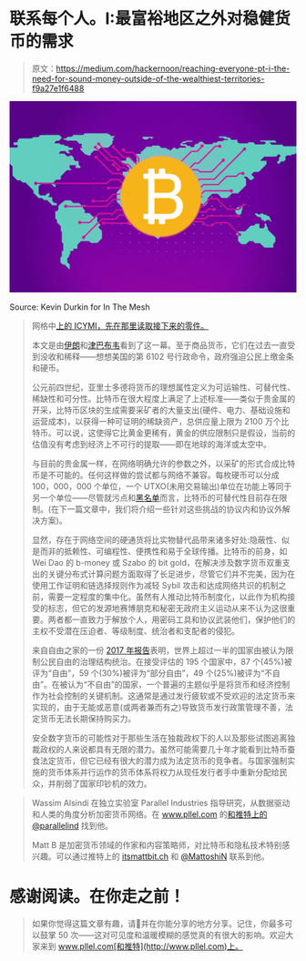 # 联系每个人。I:最富裕地区之外对稳健货币的需求

> 原文：<https://medium.com/hackernoon/reaching-everyone-pt-i-the-need-for-sound-money-outside-of-the-wealthiest-territories-f9a27e1f6488>

![](img/450962dfe412040a25314157b2a4c3b9.png)

Source: Kevin Durkin for In The Mesh

> 网格中[上的 ICYMI，先在那里读取接下来的零件。](https://inthemesh.com/archive/reaching-everyone-pt-i/)
> 
> 本文是由[伊朗](https://medium.com/u/7364555d4095#3da63eda3e59)和[津巴布韦](https://www.forbes.com/sites/stevehanke/2017/10/28/zimbabwe-hyperinflates-again-entering-the-record-books-for-a-second-time-in-less-than-a-decade/#7c8bfe513eed)看到了这一幕。至于商品货币，它们在过去一直受到没收和稀释——想想美国的第 6102 号行政命令，政府强迫公民上缴金条和硬币。
> 
> 公元前四世纪，亚里士多德将货币的理想属性定义为可运输性、可替代性、稀缺性和可分性。比特币在很大程度上满足了上述标准——类似于贵金属的开采，比特币区块的生成需要采矿者的大量支出(硬件、电力、基础设施和运营成本)，以获得一种可证明的稀缺资产，总供应量上限为 2100 万个比特币。可以说，这使得它比黄金更稀有，黄金的供应限制只是假设，当前的估值没有考虑到经济上不可行的提取——即在地球的海洋或太空中。
> 
> 与目前的贵金属一样，在网络明确允许的参数之外，以采矿的形式合成比特币是不可能的。任何这样做的尝试都与网络不兼容。每枚硬币可以分成 100，000，000 个单位，一个 UTXO(未用交易输出)单位在功能上等同于另一个单位——尽管就污点和[黑名单](https://www.coindesk.com/goodbye-fungibility-ofacs-bitcoin-blacklist-remake-crypto)而言，比特币的可替代性目前存在限制。(在下一篇文章中，我们将介绍一些针对这些挑战的协议内和协议外解决方案)。
> 
> 显然，存在于网络空间的硬通货将比实物替代品带来诸多好处:隐蔽性、似是而非的抵赖性、可编程性、便携性和易于全球传播。比特币的前身，如 Wei Dao 的 b-money 或 Szabo 的 bit gold，在解决涉及数字货币双重支出的关键分布式计算问题方面取得了长足进步，尽管它们并不完美，因为在使用工作证明和链选择规则作为减轻 Sybil 攻击和达成网络共识的机制之前，需要一定程度的集中化。虽然有人推动比特币制度化，以此作为机构接受的标志，但它的发源地赛博朋克和秘密无政府主义运动从来不认为这很重要。两者都一直致力于解放个人，用密码工具和协议武装他们，保护他们的主权不受潜在压迫者、等级制度、统治者和支配者的侵犯。
> 
> 来自自由之家的一份 [2017 年报告](https://freedomhouse.org/report/freedom-world/freedom-world-2017)表明，世界上超过一半的国家由被认为限制公民自由的治理结构统治。在接受评估的 195 个国家中，87 个(45%)被评为“自由”，59 个(30%)被评为“部分自由”，49 个(25%)被评为“不自由”。在被认为“不自由”的国家，一个普遍的主题似乎是将货币和经济控制作为社会控制的关键机制。这通常是通过发行疲软或不受欢迎的法定货币来实现的，由于无能或恶意(或两者兼而有之)导致货币发行政策管理不善，法定货币无法长期保持购买力。
> 
> 安全数字货币的可能性对于那些生活在独裁政权下的人以及那些试图逃离独裁政权的人来说都具有无限的潜力。虽然可能需要几十年才能看到比特币蚕食法定货币，但它已经有很大的潜力成为法定货币的竞争者。与国家强制实施的货币体系并行运作的货币体系将权力从现任发行者手中重新分配给民众，并削弱了国家印钞机的效力。

> Wassim Alsindi 在独立实验室 Parallel Industries 指导研究，从数据驱动和人类的角度分析加密货币网络。在 www.pllel.com 的[和推特上的](http://www.pllel.com/) [@parallelind](https://twitter.com/parallelind) 找到他。
> 
> Matt B 是加密货币领域的作家和内容策略师，对比特币和隐私技术特别感兴趣。可以通过推特上的 [itsmattbit.ch](http://itsmattbit.ch/) 和 [@MattoshiN](https://twitter.com/mattoshin) 联系到他。

# 感谢阅读。在你走之前！

> 如果你觉得这篇文章有趣，请👏并在你能分享的地方分享。记住，你最多可以鼓掌 50 次——这对可见度和温暖模糊的感觉真的有很大的影响。欢迎大家来到 www.pllel.com[和推特](http://www.pllel.com)上。